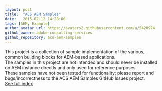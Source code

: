 ```yaml
---
layout: post
title:  "ACS AEM Samples"
date:   2015-02-12 14:28:00
tags: [AEM, Example]
author_avatar_url: https://avatars2.githubusercontent.com/u/5420974
github_owner: adobe-consulting-services
github_repository: acs-aem-samples
---
```


This project is a collection of sample implementation of the various, common building blocks for AEM-based applications.   
The samples in this project are not intended and should never be installed on AEM instance directly and only used for
 reference purposes.   
 These samples have not been tested for functionality; please report and bugs/incorrectness to the ACS AEM Samples
GitHub Issues project.   
[See full index](http://adobe-consulting-services.github.io/acs-aem-samples/#samples)
